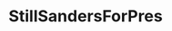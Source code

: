 ---
title: StillSandersForPres
crosslinks:
- autotldr
- Enough_Sanders_Spam
- WayOfTheBern
- Kossacks_for_Sanders
- Political_Revolution
- BrasilOnReddit
- TrumpCriticizesTrump
- BerniesRevolution
- TrumpInvestigation
- tulsi
- ShitPoliticsSays
- livven
- technology
- hillaryclinton
- The_Donald
- notcirclejerk
- DNCleaks
- bernie2020
- EnoughTrumpSpam
- youtubefactsbot
---